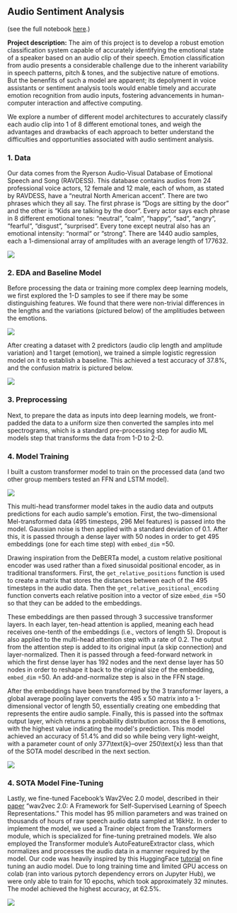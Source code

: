 ## Audio Sentiment Analysis  
(see the full notebook [here](/docs/audio_sentiment_copy.html).)

**Project description:** The aim of this project is to develop a robust emotion classification system capable of accurately identifying the emotional state of a speaker based on an audio clip of their speech. Emotion classification from audio presents a considerable challenge due to the inherent variability in speech patterns, pitch & tones, and the subjective nature of emotions. But the benenfits of such a model are apparent; its depolyment in voice assistants or sentiment analysis tools would enable timely and accurate emotion recognition from audio inputs, fostering advancements in human-computer interaction and affective computing. 

We explore a number of different model architectures to accurately classify each audio clip into 1 of 8 different emotional tones, and weigh the advantages and drawbacks of each approach to better understand the difficulties and opportunities associated with audio sentiment analysis.

### 1. Data

Our data comes from the Ryerson Audio-Visual Database of Emotional Speech and Song (RAVDESS). This database contains audios from 24 professional voice actors, 12 female and 12 male, each of whom, as stated by RAVDESS, have a “neutral North American accent”. There are two phrases which they all say. The first phrase is “Dogs are sitting by the door” and the other is “Kids are talking by the door”. Every actor says each phrase in 8 different emotional tones: “neutral”, “calm“, “happy“, “sad“, “angry“, “fearful“, “disgust“, “surprised“. Every tone except neutral also has an emotional intensity: “normal“ or “strong“. There are 1440 audio samples, each a 1-dimensional array of amplitudes with an average length of 177632.

<img src="images/audio_sample.png"/>

### 2. EDA and Baseline Model

Before processing the data or training more complex deep learning models, we first explored the 1-D samples to see if there may be some distinguishing features. We found that there were non-trivial differences in the lengths and the variations (pictured below) of the amplitiudes between the emotions.

<img src="images/amplitude_distributions.png"/>

After creating a dataset with 2 predictors (audio clip length and amplitude variation) and 1 target (emotion), we trained a simple logistic regression model on it to establish a baseline. This achieved a test accuracy of 37.8\%, and the confusion matrix is pictured below.

<img src="images/logistic_confusion.png"/>
  
  
### 3. Preprocessing

Next, to prepare the data as inputs into deep learning models, we front-padded the data to a uniform size then converted the samples into mel spectrograms, which is a standard pre-processing step for audio ML models step that transforms the data from 1-D to 2-D.
  
  
### 4. Model Training

I built a custom transformer model to train on the processed data (and two other group members tested an FFN and LSTM model).  

<img src="images/custom_transformer.png"/>

This multi-head transformer model takes in the audio data and outputs predictions for each audio sample's emotion. First, the two-dimensional Mel-transformed data (495 timesteps, 296 Mel features) is passed into the model. Gaussian noise is then applied with a standard deviation of 0.1. After this, it is passed through a dense layer with 50 nodes in order to get 495 embeddings (one for each time step) with `embed_dim` =50.  
  
Drawing inspiration from the DeBERTa model, a custom relative positional encoder was used rather than a fixed sinusoidal positional encoder, as in traditional transformers. First, the `get_relative_positions` function is used to create a matrix that stores the distances between each of the 495 timesteps in the audio data. Then the `get_relative_positional_encoding` function converts each relative position into a vector of size `embed_dim` =50 so that they can be added to the embeddings.
  
These embeddings are then passed through 3 successive transformer layers. In each layer, ten-head attention is applied, meaning each head receives one-tenth of the embeddings (i.e., vectors of length 5). Dropout is also applied to the multi-head attention step with a rate of 0.2. The output from the attention step is added to its original input (a skip connection) and layer-normalized. Then it is passed through a feed-forward network in which the first dense layer has 192 nodes and the next dense layer has 50 nodes in order to reshape it back to the original size of the embedding, `embed_dim` =50. An add-and-normalize step is also in the FFN stage.  
  
After the embeddings have been transformed by the 3 transformer layers, a global average pooling layer converts the 495 x 50 matrix into a 1-dimensional vector of length 50, essentially creating one embedding that represents the entire audio sample. Finally, this is passed into the softmax output layer, which returns a probability distribution across the 8 emotions, with the highest value indicating the model's prediction. This model achieved an accuracy of 51.4\% and did so while being very light-weight, with a parameter count of only 377\text{k}–over 250\text{x} less than that of the SOTA model described in the next section.

<img src="images/transformer_confusion.png"/>  

  
### 4. SOTA Model Fine-Tuning
Lastly, we fine-tuned Facebook’s Wav2Vec 2.0 model, described in their [paper](https://arxiv.org/abs/2006.11477) “wav2vec 2.0: A Framework for Self-Supervised Learning of Speech Representations.” This model has 95 million parameters and was trained on thousands of hours of raw speech audio data sampled at 16kHz. In order to implement the model, we used a Trainer object from the Transformers module, which is specialized for fine-tuning pretrained models. We also employed the Transformer module’s AutoFeatureExtractor class, which normalizes and processes the audio data in a manner required by the model. Our code was heavily inspired by this HuggingFace [tutorial](https://huggingface.co/docs/transformers/en/tasks/audio_classification) on fine tuning an audio model. Due to long training time and limited GPU access on colab (ran into various  pytorch dependency errors on Jupyter Hub), we were only able to train for 10 epochs, which took approximately 32 minutes. The model achieved the highest accuracy, at 62.5\%.

<img src="images/wav2vec2_confusion.png"/>  
